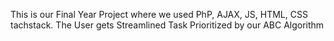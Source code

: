 This is our Final Year Project where we used PhP, AJAX, JS, HTML, CSS tachstack.
The User gets Streamlined Task Prioritized by our ABC Algorithm
